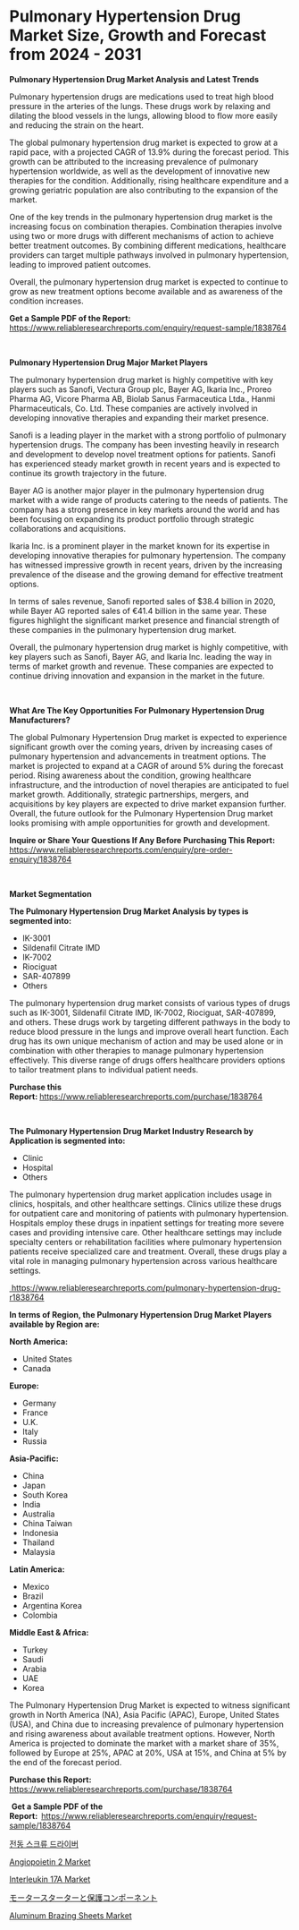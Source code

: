 <p><h1>Pulmonary Hypertension Drug Market Size, Growth and Forecast from 2024 - 2031</h1></p><p><strong>Pulmonary Hypertension Drug Market Analysis and Latest Trends</strong></p>
<p><p>Pulmonary hypertension drugs are medications used to treat high blood pressure in the arteries of the lungs. These drugs work by relaxing and dilating the blood vessels in the lungs, allowing blood to flow more easily and reducing the strain on the heart.</p><p>The global pulmonary hypertension drug market is expected to grow at a rapid pace, with a projected CAGR of 13.9% during the forecast period. This growth can be attributed to the increasing prevalence of pulmonary hypertension worldwide, as well as the development of innovative new therapies for the condition. Additionally, rising healthcare expenditure and a growing geriatric population are also contributing to the expansion of the market.</p><p>One of the key trends in the pulmonary hypertension drug market is the increasing focus on combination therapies. Combination therapies involve using two or more drugs with different mechanisms of action to achieve better treatment outcomes. By combining different medications, healthcare providers can target multiple pathways involved in pulmonary hypertension, leading to improved patient outcomes.</p><p>Overall, the pulmonary hypertension drug market is expected to continue to grow as new treatment options become available and as awareness of the condition increases.</p></p>
<p><strong>Get a Sample PDF of the Report:&nbsp;</strong> <a href="https://www.reliableresearchreports.com/enquiry/request-sample/1838764">https://www.reliableresearchreports.com/enquiry/request-sample/1838764</a></p>
<p>&nbsp;</p>
<p><strong>Pulmonary Hypertension Drug Major Market Players</strong></p>
<p><p>The pulmonary hypertension drug market is highly competitive with key players such as Sanofi, Vectura Group plc, Bayer AG, Ikaria Inc., Proreo Pharma AG, Vicore Pharma AB, Biolab Sanus Farmaceutica Ltda., Hanmi Pharmaceuticals, Co. Ltd. These companies are actively involved in developing innovative therapies and expanding their market presence.</p><p>Sanofi is a leading player in the market with a strong portfolio of pulmonary hypertension drugs. The company has been investing heavily in research and development to develop novel treatment options for patients. Sanofi has experienced steady market growth in recent years and is expected to continue its growth trajectory in the future.</p><p>Bayer AG is another major player in the pulmonary hypertension drug market with a wide range of products catering to the needs of patients. The company has a strong presence in key markets around the world and has been focusing on expanding its product portfolio through strategic collaborations and acquisitions.</p><p>Ikaria Inc. is a prominent player in the market known for its expertise in developing innovative therapies for pulmonary hypertension. The company has witnessed impressive growth in recent years, driven by the increasing prevalence of the disease and the growing demand for effective treatment options.</p><p>In terms of sales revenue, Sanofi reported sales of $38.4 billion in 2020, while Bayer AG reported sales of €41.4 billion in the same year. These figures highlight the significant market presence and financial strength of these companies in the pulmonary hypertension drug market.</p><p>Overall, the pulmonary hypertension drug market is highly competitive, with key players such as Sanofi, Bayer AG, and Ikaria Inc. leading the way in terms of market growth and revenue. These companies are expected to continue driving innovation and expansion in the market in the future.</p></p>
<p>&nbsp;</p>
<p><strong>What Are The Key Opportunities For Pulmonary Hypertension Drug Manufacturers?</strong></p>
<p><p>The global Pulmonary Hypertension Drug market is expected to experience significant growth over the coming years, driven by increasing cases of pulmonary hypertension and advancements in treatment options. The market is projected to expand at a CAGR of around 5% during the forecast period. Rising awareness about the condition, growing healthcare infrastructure, and the introduction of novel therapies are anticipated to fuel market growth. Additionally, strategic partnerships, mergers, and acquisitions by key players are expected to drive market expansion further. Overall, the future outlook for the Pulmonary Hypertension Drug market looks promising with ample opportunities for growth and development.</p></p>
<p><strong>Inquire or Share Your Questions If Any Before Purchasing This Report:</strong> <a href="https://www.reliableresearchreports.com/enquiry/pre-order-enquiry/1838764">https://www.reliableresearchreports.com/enquiry/pre-order-enquiry/1838764</a></p>
<p>&nbsp;</p>
<p><strong>Market Segmentation</strong></p>
<p><strong>The Pulmonary Hypertension Drug Market Analysis by types is segmented into:</strong></p>
<p><ul><li>IK-3001</li><li>Sildenafil Citrate IMD</li><li>IK-7002</li><li>Riociguat</li><li>SAR-407899</li><li>Others</li></ul></p>
<p><p>The pulmonary hypertension drug market consists of various types of drugs such as IK-3001, Sildenafil Citrate IMD, IK-7002, Riociguat, SAR-407899, and others. These drugs work by targeting different pathways in the body to reduce blood pressure in the lungs and improve overall heart function. Each drug has its own unique mechanism of action and may be used alone or in combination with other therapies to manage pulmonary hypertension effectively. This diverse range of drugs offers healthcare providers options to tailor treatment plans to individual patient needs.</p></p>
<p><strong>Purchase this Report:&nbsp;</strong><a href="https://www.reliableresearchreports.com/purchase/1838764">https://www.reliableresearchreports.com/purchase/1838764</a></p>
<p>&nbsp;</p>
<p><strong>The Pulmonary Hypertension Drug Market Industry Research by Application is segmented into:</strong></p>
<p><ul><li>Clinic</li><li>Hospital</li><li>Others</li></ul></p>
<p><p>The pulmonary hypertension drug market application includes usage in clinics, hospitals, and other healthcare settings. Clinics utilize these drugs for outpatient care and monitoring of patients with pulmonary hypertension. Hospitals employ these drugs in inpatient settings for treating more severe cases and providing intensive care. Other healthcare settings may include specialty centers or rehabilitation facilities where pulmonary hypertension patients receive specialized care and treatment. Overall, these drugs play a vital role in managing pulmonary hypertension across various healthcare settings.</p></p>
<p><a href="https://www.reliableresearchreports.com/pulmonary-hypertension-drug-r1838764">&nbsp;https://www.reliableresearchreports.com/pulmonary-hypertension-drug-r1838764</a></p>
<p><strong>In terms of Region, the Pulmonary Hypertension Drug Market Players available by Region are:</strong></p>
<p>
    <p> <strong> North America: </strong>
        <ul>
            <li>United States</li>
            <li>Canada</li>
        </ul>
        </p> 
    <p> <strong> Europe: </strong>
        <ul>
            <li>Germany</li>
            <li>France</li>
            <li>U.K.</li>
            <li>Italy</li>
            <li>Russia</li>
        </ul>
        </p> 
    <p> <strong> Asia-Pacific: </strong>
        <ul>
            <li>China</li>
            <li>Japan</li>
            <li>South Korea</li>
            <li>India</li>
            <li>Australia</li>
            <li>China Taiwan</li>
            <li>Indonesia</li>
            <li>Thailand</li>
            <li>Malaysia</li>
        </ul>
        </p> 
    <p> <strong> Latin America: </strong>
        <ul>
            <li>Mexico</li>
            <li>Brazil</li>
            <li>Argentina Korea</li>
            <li>Colombia</li>
        </ul>
        </p> 
    <p> <strong> Middle East & Africa: </strong>
        <ul>
            <li>Turkey</li>
            <li>Saudi</li>
            <li>Arabia</li>
            <li>UAE</li>
            <li>Korea</li>
        </ul>
    </p>
    </p>
<p><p>The Pulmonary Hypertension Drug Market is expected to witness significant growth in North America (NA), Asia Pacific (APAC), Europe, United States (USA), and China due to increasing prevalence of pulmonary hypertension and rising awareness about available treatment options. However, North America is projected to dominate the market with a market share of 35%, followed by Europe at 25%, APAC at 20%, USA at 15%, and China at 5% by the end of the forecast period.</p></p>
<p><strong>Purchase this Report: </strong><a href="https://www.reliableresearchreports.com/purchase/1838764">https://www.reliableresearchreports.com/purchase/1838764</a></p>
<p>&nbsp;<strong>Get a Sample PDF of the Report:&nbsp;&nbsp;</strong><a href="https://www.reliableresearchreports.com/enquiry/request-sample/1838764">https://www.reliableresearchreports.com/enquiry/request-sample/1838764</a></p>
<p><strong></strong></p>
<p><p><a href="https://github.com/darrellockm3ytan895656/Market-Research-Report-List-1/blob/main/195274357134.md">전동 스크류 드라이버</a></p><p><a href="https://github.com/shotows/Market-Research-Report-List-2/blob/main/angiopoietin-2-market.md">Angiopoietin 2 Market</a></p><p><a href="https://github.com/beatblasta/Market-Research-Report-List-3/blob/main/interleukin-17a-market.md">Interleukin 17A Market</a></p><p><a href="https://medium.com/@elishelacruz56456/%E3%83%A2%E3%83%BC%E3%82%BF%E3%83%BC%E3%82%B9%E3%82%BF%E3%83%BC%E3%82%BF%E3%83%BC%E3%81%8A%E3%82%88%E3%81%B3%E4%BF%9D%E8%AD%B7%E9%83%A8%E5%93%81%E5%B8%82%E5%A0%B4%E3%81%AE%E5%88%86%E6%9E%90%E3%81%A82024%E5%B9%B4%E3%81%8B%E3%82%892031%E5%B9%B4%E3%81%BE%E3%81%A7%E3%81%AE%E6%9C%9F%E9%96%93%E3%81%AB%E4%BA%88%E6%B8%AC%E3%81%95%E3%82%8C%E3%82%8B%E5%B8%82%E5%A0%B4%E8%A6%8F%E6%A8%A1-4fcc7ee78bb4">モータースターターと保護コンポーネント</a></p><p><a href="https://issuu.com/reportprime-2/docs/aluminum-brazing-sheets-market-size-2030.pptx">Aluminum Brazing Sheets Market</a></p></p>